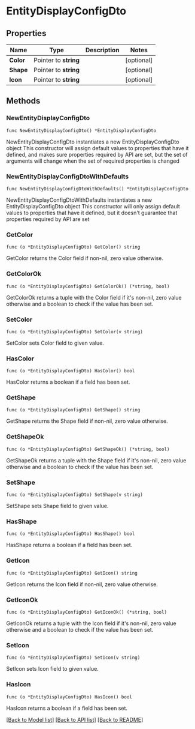# EntityDisplayConfigDto

## Properties

Name | Type | Description | Notes
------------ | ------------- | ------------- | -------------
**Color** | Pointer to **string** |  | [optional] 
**Shape** | Pointer to **string** |  | [optional] 
**Icon** | Pointer to **string** |  | [optional] 

## Methods

### NewEntityDisplayConfigDto

`func NewEntityDisplayConfigDto() *EntityDisplayConfigDto`

NewEntityDisplayConfigDto instantiates a new EntityDisplayConfigDto object
This constructor will assign default values to properties that have it defined,
and makes sure properties required by API are set, but the set of arguments
will change when the set of required properties is changed

### NewEntityDisplayConfigDtoWithDefaults

`func NewEntityDisplayConfigDtoWithDefaults() *EntityDisplayConfigDto`

NewEntityDisplayConfigDtoWithDefaults instantiates a new EntityDisplayConfigDto object
This constructor will only assign default values to properties that have it defined,
but it doesn't guarantee that properties required by API are set

### GetColor

`func (o *EntityDisplayConfigDto) GetColor() string`

GetColor returns the Color field if non-nil, zero value otherwise.

### GetColorOk

`func (o *EntityDisplayConfigDto) GetColorOk() (*string, bool)`

GetColorOk returns a tuple with the Color field if it's non-nil, zero value otherwise
and a boolean to check if the value has been set.

### SetColor

`func (o *EntityDisplayConfigDto) SetColor(v string)`

SetColor sets Color field to given value.

### HasColor

`func (o *EntityDisplayConfigDto) HasColor() bool`

HasColor returns a boolean if a field has been set.

### GetShape

`func (o *EntityDisplayConfigDto) GetShape() string`

GetShape returns the Shape field if non-nil, zero value otherwise.

### GetShapeOk

`func (o *EntityDisplayConfigDto) GetShapeOk() (*string, bool)`

GetShapeOk returns a tuple with the Shape field if it's non-nil, zero value otherwise
and a boolean to check if the value has been set.

### SetShape

`func (o *EntityDisplayConfigDto) SetShape(v string)`

SetShape sets Shape field to given value.

### HasShape

`func (o *EntityDisplayConfigDto) HasShape() bool`

HasShape returns a boolean if a field has been set.

### GetIcon

`func (o *EntityDisplayConfigDto) GetIcon() string`

GetIcon returns the Icon field if non-nil, zero value otherwise.

### GetIconOk

`func (o *EntityDisplayConfigDto) GetIconOk() (*string, bool)`

GetIconOk returns a tuple with the Icon field if it's non-nil, zero value otherwise
and a boolean to check if the value has been set.

### SetIcon

`func (o *EntityDisplayConfigDto) SetIcon(v string)`

SetIcon sets Icon field to given value.

### HasIcon

`func (o *EntityDisplayConfigDto) HasIcon() bool`

HasIcon returns a boolean if a field has been set.


[[Back to Model list]](../README.md#documentation-for-models) [[Back to API list]](../README.md#documentation-for-api-endpoints) [[Back to README]](../README.md)


